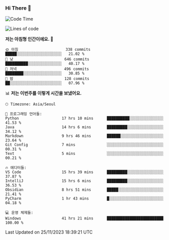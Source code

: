 ### Hi There 👋


<!---
- 👋 Hi, I’m @muyaaho
- 👀 I’m interested in ...
- 🌱 I’m currently learning ...
- 💞️ I’m looking to collaborate on ...
- 📫 How to reach me ...
--->
<!--- plz
muyaaho/muyaaho is a ✨ special ✨ repository because its `README.md` (this file) appears on your GitHub profile.
You can click the Preview link to take a look at your changes.
<a href="https://hits.seeyoufarm.com"><img src="https://hits.seeyoufarm.com/api/count/incr/badge.svg?url=https%3A%2F%2Fgithub.com%2Fejaman&count_bg=%23000000&title_bg=%23000000&icon=github.svg&icon_color=%23FFFFFF&title=Github&edge_flat=true"/></a>
   --->
   
<!--START_SECTION:waka-->
![Code Time](http://img.shields.io/badge/Code%20Time-248%20hrs%2027%20mins-blue)

![Lines of code](https://img.shields.io/badge/%EC%A0%80%EB%8A%94%20%EC%97%AC%ED%83%9C%EA%B9%8C%EC%A7%80%20-627.0%20thousand%20%EC%A4%84%EC%9D%98%20%EC%BD%94%EB%93%9C%EB%A5%BC%20%EC%9E%91%EC%84%B1%ED%96%88%EC%96%B4%EC%9A%94.-blue)

**저는 아침형 인간이에요. 🐤** 

```text
🌞 아침                     338 commits         █████░░░░░░░░░░░░░░░░░░░░   21.02 % 
🌆 낮　                     646 commits         ██████████░░░░░░░░░░░░░░░   40.17 % 
🌃 저녁                     496 commits         ████████░░░░░░░░░░░░░░░░░   30.85 % 
🌙 밤　                     128 commits         ██░░░░░░░░░░░░░░░░░░░░░░░   07.96 % 
```


📊 **저는 이번주를 이렇게 시간을 보냈어요.** 

```text
🕑︎ Timezone: Asia/Seoul

💬 프로그래밍 언어들: 
Python                   17 hrs 10 mins      ██████████░░░░░░░░░░░░░░░   41.53 % 
Java                     14 hrs 6 mins       █████████░░░░░░░░░░░░░░░░   34.12 % 
Markdown                 9 hrs 46 mins       ██████░░░░░░░░░░░░░░░░░░░   23.64 % 
Git Config               7 mins              ░░░░░░░░░░░░░░░░░░░░░░░░░   00.31 % 
Text                     5 mins              ░░░░░░░░░░░░░░░░░░░░░░░░░   00.21 % 

🔥 에디터들: 
VS Code                  15 hrs 39 mins      █████████░░░░░░░░░░░░░░░░   37.87 % 
IntelliJ                 15 hrs 6 mins       █████████░░░░░░░░░░░░░░░░   36.53 % 
Obsidian                 8 hrs 51 mins       █████░░░░░░░░░░░░░░░░░░░░   21.41 % 
PyCharm                  1 hr 43 mins        █░░░░░░░░░░░░░░░░░░░░░░░░   04.18 % 

💻 운영 체제들: 
Windows                  41 hrs 21 mins      █████████████████████████   100.00 % 
```


 Last Updated on 25/11/2023 18:39:21 UTC
<!--END_SECTION:waka-->

